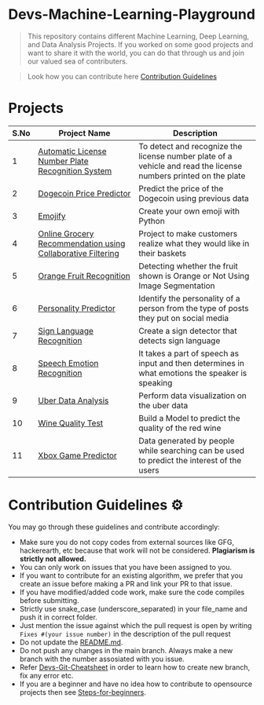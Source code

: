 # Devs-Machine-Learning-Playground
> This repository contains different Machine Learning, Deep Learning, and Data Analysis Projects.
If you worked on some good projects and want to share it with the world, you can do that through us and join our valued sea of contributers. 

> Look how you can contribute here [Contribution Guidelines](#contribution-guidelines-gear) 

# Projects

| S.No | Project Name | Description |
| --------------- | --------------- | --------------- |
| 1 | [Automatic License Number Plate Recognition System](https://github.com/Devs-Paradise/Devs-Machine-Learning-Playground/tree/main/Automatic%20License%20Number%20Plate%20Recognition%20System) | To detect and recognize the license number plate of a vehicle and read the license numbers printed on the plate |
| 2 | [Dogecoin Price Predictor](https://github.com/Devs-Paradise/Devs-Machine-Learning-Playground/tree/main/Dogecoin%20Price%20Predictor) | Predict the price of the Dogecoin using previous data |
| 3 | [Emojify](https://github.com/Devs-Paradise/Devs-Machine-Learning-Playground/tree/main/Emojify) | Create your own emoji with Python |
| 4 | [Online Grocery Recommendation using Collaborative Filtering](https://github.com/Devs-Paradise/Devs-Machine-Learning-Playground/tree/main/Online%20Grocery%20Recommendation%20using%20Collaborative%20Filtering) | Project to make customers realize what they would like in their baskets |
| 5 | [Orange Fruit Recognition](https://github.com/Devs-Paradise/Devs-Machine-Learning-Playground/tree/main/Orange%20Fruit%20Recognition) | Detecting whether the fruit shown is Orange or Not Using Image Segmentation |
| 6 | [Personality Predictor](https://github.com/Devs-Paradise/Devs-Machine-Learning-Playground/tree/main/Personality%20Predictor) | Identify the personality of a person from the type of posts they put on social media |
| 7 | [Sign Language Recognition](https://github.com/Devs-Paradise/Devs-Machine-Learning-Playground/tree/main/Sign%20Language%20Recognition) | Create a sign detector that detects sign language |
| 8 | [Speech Emotion Recognition](https://github.com/Devs-Paradise/Devs-Machine-Learning-Playground/tree/main/Speech%20Emotion%20Recognition) | It takes a part of speech as input and then determines in what emotions the speaker is speaking |
| 9 | [Uber Data Analysis](https://github.com/Devs-Paradise/Devs-Machine-Learning-Playground/tree/main/Uber%20Data%20Analysis) | Perform data visualization on the uber data |
| 10 | [Wine Quality Test](https://github.com/Devs-Paradise/Devs-Machine-Learning-Playground/tree/main/Wine%20Quality%20Test) |  Build a Model to predict the quality of the red wine |
| 11 | [Xbox Game Predictor](https://github.com/Devs-Paradise/Devs-Machine-Learning-Playground/tree/main/Xbox%20Game%20Predictor) | Data generated by people while searching can be used to predict the interest of the users | 




# Contribution Guidelines :gear:

You may go through these guidelines and contribute accordingly:

* Make sure you do not copy codes from external sources like GFG, hackerearth, etc because that work will not be considered. **Plagiarism is strictly not allowed.** 
* You can only work on issues that you have been assigned to you.
* If you want to contribute for an existing algorithm, we prefer that you create an issue before making a PR and link your PR to that issue.
* If you have modified/added code work, make sure the code compiles before submitting.
* Strictly use snake_case (underscore_separated) in your file_name and push it in correct folder.
* Just mention the issue against which the pull request is open by writing ```Fixes #(your issue number)``` in the description of the pull request
* Do not update the [README.md](README.md).
* Do not push any changes in the main branch. Always make a new branch with the number assosiated with you issue.
* Refer [Devs-Git-Cheatsheet](https://github.com/Devs-Paradise/Devs-Git-Cheatsheet) in order to learn how to create new branch, fix any error etc.
* If you are a beginner and have no idea how to contribute to opensource projects then see [Steps-for-beginners](https://github.com/Devs-Paradise/Devs-Machine-Learning-Playground/blob/main/Steps_For_Beginners.md).
